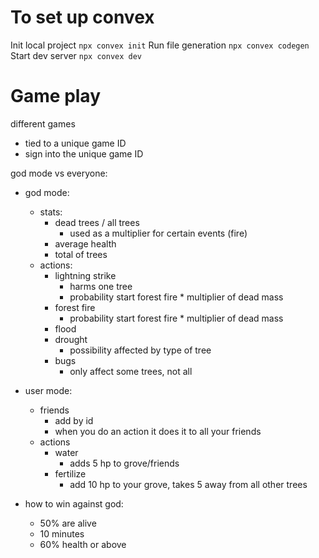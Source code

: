 # To set up convex
Init local project
`npx convex init`
Run file generation
`npx convex codegen`
Start dev server
`npx convex dev`

# Game play

different games
- tied to a unique game ID
- sign into the unique game ID

god mode vs everyone:
- god mode:
    - stats:
        - dead trees / all trees
            - used as a multiplier for certain events (fire)
        - average health
        - total of trees
    - actions:
        - lightning strike 
            - harms one tree
            - probability start forest fire * multiplier of dead mass
        - forest fire
            - probability start forest fire * multiplier of dead mass
        - flood
        - drought
            - possibility affected by type of tree
        - bugs
            - only affect some trees, not all
- user mode:
    - friends
        - add by id
        - when you do an action it does it to all your friends
    - actions
        - water
            - adds 5 hp to grove/friends
        - fertilize
            - add 10 hp to your grove, takes 5 away from all other trees

- how to win against god:
    - 50% are alive
    - 10 minutes
    - 60% health or above